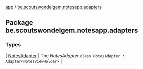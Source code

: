 [app](../index.md) / [be.scoutswondelgem.notesapp.adapters](./index.md)

## Package be.scoutswondelgem.notesapp.adapters

### Types

| [NotesAdapter](-notes-adapter/index.md) | The *NotesAdapter*.`class NotesAdapter : Adapter<NotesViewHolder>` |

